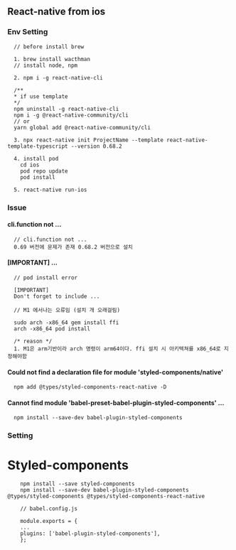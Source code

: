 ## React-native from ios

### Env Setting

```
  // before install brew

  1. brew install wacthman
  // install node, npm

  2. npm i -g react-native-cli

  /**
  * if use template
  */
  npm uninstall -g react-native-cli
  npm i -g @react-native-community/cli
  // or
  yarn global add @react-native-community/cli

  3. npx react-native init ProjectName --template react-native-template-typescript --version 0.68.2

  4. install pod
    cd ios
    pod repo update
    pod install

  5. react-native run-ios
```

### Issue

#### cli.function not ...

```
  // cli.function not ...
  0.69 버전에 문제가 존재 0.68.2 버전으로 설치
```

#### [IMPORTANT] ...

```
  // pod install error

  [IMPORTANT]
  Don't forget to include ...

  // M1 에서나는 오류임 (설치 개 오래걸림)

  sudo arch -x86_64 gem install ffi
  arch -x86_64 pod install

  /* reason */
  1. M1은 arm기반이라 arch 명령이 arm64이다. ffi 설치 시 아키텍쳐를 x86_64로 지정해야함
```

#### Could not find a declaration file for module 'styled-components/native'

```
  npm add @types/styled-components-react-native -D
```

#### Cannot find module 'babel-preset-babel-plugin-styled-components' ...

```
  npm install --save-dev babel-plugin-styled-components
```

### Setting

<h1> Styled-components </h1>

```
    npm install --save styled-components
    npm install --save-dev babel-plugin-styled-components @types/styled-components @types/styled-components-react-native

    // babel.config.js

    module.exports = {
    ...
    plugins: ['babel-plugin-styled-components'],
    };
```

<h1></h1>
